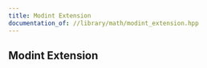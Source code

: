 ```yaml
---
title: Modint Extension
documentation_of: //library/math/modint_extension.hpp
---
```

## Modint Extension